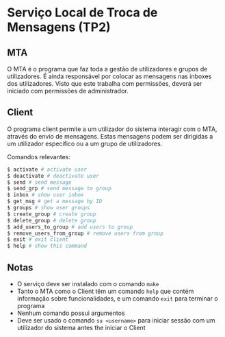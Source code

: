 # Serviço Local de Troca de Mensagens (TP2)

## MTA

O MTA é o programa que faz toda a gestão de utilizadores e grupos de utilizadores. É ainda responsável por colocar as mensagens nas inboxes dos utilizadores. Visto que este trabalha com permissões, deverá ser iniciado com permissões de administrador.

## Client

O programa client permite a um utilizador do sistema interagir com o MTA, através do envio de mensagens. Estas mensagens podem ser dirigidas a um utilizador específico ou a um grupo de utilizadores.

Comandos relevantes:

```bash
$ activate # activate user
$ deactivate # deactivate user
$ send # send message
$ send_grp # send message to group
$ inbox # show user inbox
$ get_msg # get a message by ID
$ groups # show user groups
$ create_group # create group
$ delete_group # delete group
$ add_users_to_group # add users to group
$ remove_users_from_group # remove users from group
$ exit # exit client
$ help # show this command

```

## Notas

- O serviço deve ser instalado com o comando `make`
- Tanto o MTA como o Client têm um comando `help` que contém informação sobre funcionalidades, e um comando `exit` para terminar o programa
- Nenhum comando possui argumentos
- Deve ser usado o comando `su <username>` para iniciar sessão com um utilizador do sistema antes the iniciar o Client
